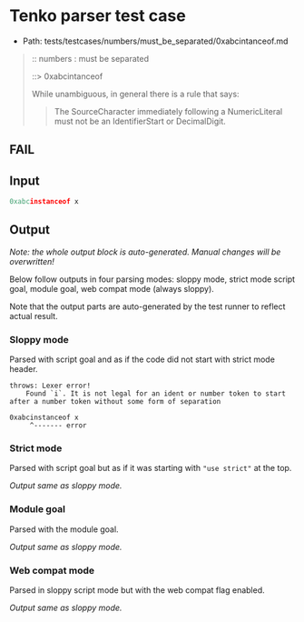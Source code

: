 # Tenko parser test case

- Path: tests/testcases/numbers/must_be_separated/0xabcintanceof.md

> :: numbers : must be separated
>
> ::> 0xabcintanceof
>
> While unambiguous, in general there is a rule that says:
>
> > The SourceCharacter immediately following a NumericLiteral must not be an IdentifierStart or DecimalDigit.

## FAIL

## Input

`````js
0xabcinstanceof x
`````

## Output

_Note: the whole output block is auto-generated. Manual changes will be overwritten!_

Below follow outputs in four parsing modes: sloppy mode, strict mode script goal, module goal, web compat mode (always sloppy).

Note that the output parts are auto-generated by the test runner to reflect actual result.

### Sloppy mode

Parsed with script goal and as if the code did not start with strict mode header.

`````
throws: Lexer error!
    Found `i`. It is not legal for an ident or number token to start after a number token without some form of separation

0xabcinstanceof x
     ^------- error
`````

### Strict mode

Parsed with script goal but as if it was starting with `"use strict"` at the top.

_Output same as sloppy mode._

### Module goal

Parsed with the module goal.

_Output same as sloppy mode._

### Web compat mode

Parsed in sloppy script mode but with the web compat flag enabled.

_Output same as sloppy mode._
